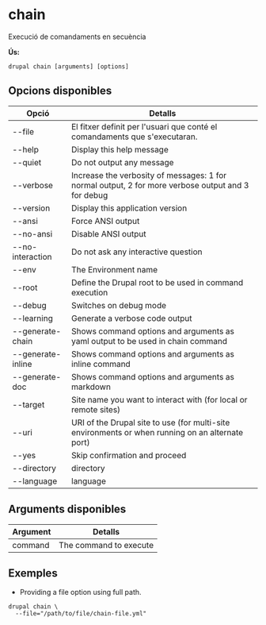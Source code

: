 # chain
Execució de comandaments en secuència

**Ús:**
```
drupal chain [arguments] [options]
```

## Opcions disponibles
Opció | Detalls
-------|-------------
--file | El fitxer definit per l'usuari que conté el comandaments que s'executaran.
--help | Display this help message
--quiet | Do not output any message
--verbose | Increase the verbosity of messages: 1 for normal output, 2 for more verbose output and 3 for debug
--version | Display this application version
--ansi | Force ANSI output
--no-ansi | Disable ANSI output
--no-interaction | Do not ask any interactive question
--env | The Environment name
--root | Define the Drupal root to be used in command execution
--debug | Switches on debug mode
--learning | Generate a verbose code output
--generate-chain | Shows command options and arguments as yaml output to be used in chain command
--generate-inline | Shows command options and arguments as inline command
--generate-doc | Shows command options and arguments as markdown
--target | Site name you want to interact with (for local or remote sites)
--uri | URI of the Drupal site to use (for multi-site environments or when running on an alternate port)
--yes | Skip confirmation and proceed
--directory | directory
--language | language

## Arguments disponibles
Argument | Detalls
---------|-------------
command | The command to execute

## Exemples
* Providing a file option using full path.
```
drupal chain \
  --file="/path/to/file/chain-file.yml"
```
